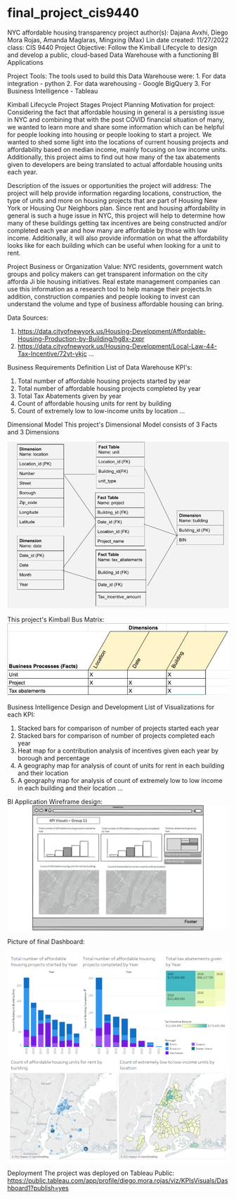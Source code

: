 # final_project_cis9440
NYC affordable housing transparency project
author(s): Dajana Avxhi, Diego Mora Rojas, Amanda Maglaras, Mingxing (Max) Lin
date created: 11/27/2022
class: CIS 9440
Project Objective: Follow the Kimball Lifecycle to design and develop a public, cloud-based Data Warehouse with a functioning BI Applications

Project Tools: The tools used to build this Data Warehouse were: 1. For data integration - python 2. For data warehousing - Google BigQuery 3. For Business Intelligence - Tableau

Kimball Lifecycle Project Stages
Project Planning
Motivation for project: Considering the fact that affordable housing in general is a persisting issue in NYC and combining that with the post COVID financial situation of many, we wanted to learn more and share some information which can be helpful for people looking into housing or people looking to start a project. We wanted to shed some light into the locations of current housing projects and affordability based on median income, mainly focusing on low income units. Additionally, this project aims to find out how many of the tax abatements given to developers are being translated to actual affordable housing units each year.

Description of the issues or opportunities the project will address: The project will help provide information regarding locations, construction, the type of units and more on housing projects that are part of Housing New York or Housing Our Neighbors plan. Since rent and housing affordability in general is such a huge issue in NYC, this project will help to determine how many of these buildings getting tax incentives are being constructed and/or completed each year and how many are affordable by those with low income. Additionally, it will also provide information on what the affordability looks like for each building which can be useful when looking for a unit to rent.

Project Business or Organization Value: NYC residents, government watch groups and policy makers can get transparent information on the city afforda Ji ble housing initiatives. Real estate management companies can use this information as a research tool to help manage their projects.In addition, construction companies and people looking to invest can understand the volume and type of business affordable housing can bring.

Data Sources: 
1. https://data.cityofnewyork.us/Housing-Development/Affordable-Housing-Production-by-Building/hg8x-zxpr 
2. https://data.cityofnewyork.us/Housing-Development/Local-Law-44-Tax-Incentive/72vt-ykjc ...

Business Requirements Definition
List of Data Warehouse KPI's:
1. Total number of affordable housing projects started by year
2. Total number of affordable housing projects completed by year 
3. Total Tax Abatements given by year 
4. Count of affordable housing units for rent by building 
5. Count of extremely low to low-income units by location ...

Dimensional Model
This project's Dimensional Model consists of 3 Facts and 3 Dimensions

![Alt text](Dimensional_Model.JPG)


This project's Kimball Bus Matrix:
![Alt text](Kimball_bus_Matrix.JPG)

Business Intelligence Design and Development
List of Visualizations for each KPI: 
1. Stacked bars for comparison of number of projects started each year 
2. Stacked bars for comparison of number of projects completed each year 
3. Heat map for a contribution analysis of incentives given each year by borough and percentage
4. A geography map for analysis of count of units for rent in each building and their location 
5. A geography map for analysis of count of extremely low to low income in each building and their location ...

BI Application Wireframe design:
![Alt text](wireframe.JPG)


Picture of final Dashboard:

![Alt text](Dashboard_KPIs.PNG)

Deployment
The project was deployed on Tableau Public: https://public.tableau.com/app/profile/diego.mora.rojas/viz/KPIsVisuals/Dashboard1?publish=yes

